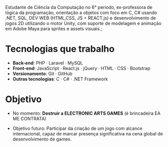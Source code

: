 Estudante de Ciência da Computação no 6° período, ex-professora de lógica da programação, orientação a objetos com foco em C, C# usando .NET, SQL, DEV WEB (HTML,CSS, JS + REACT.js) e desenvolvimento de jogos 2D utilizando o motor Unity, com suporte de modelagem e animação em Adobe Maya para sprites e assets visuais.;

# Tecnologias que trabalho

- **Back-end**: PHP · Laravel · MySQL
- **Front-end**: JavaScript · React.js · jQuery · HTML · CSS · Bootstrap
- **Versionamento**: Git · GitHub
- **Outras tecnologias**: C · C# · .NET Framework

# Objetivo
- No momento: **Destruir a ELECTRONIC ARTS GAMES** (é brincadeira EA ME CONTRATA)

- Objetivo futuro: Participar da criação de um jogo com alcance internacional, capaz de marcar presença significativa na cena global de desenvolvimento de games.

